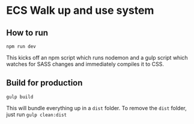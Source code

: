 # ECS Walk up and use system

## How to run
```npm run dev```

This kicks off an npm script which runs nodemon and a gulp script which watches for SASS changes and immediately compiles it to CSS.

## Build for production
```gulp build```

This will bundle everything up in a ```dist``` folder. To remove the ```dist``` folder, just run ```gulp clean:dist```
